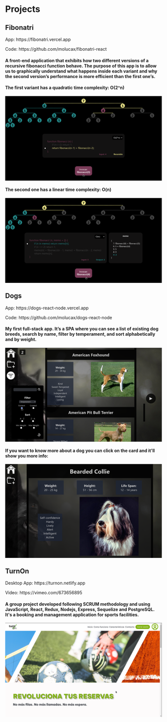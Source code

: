 <div>
  <h1>Projects</h1>
    <div>
      <h2>Fibonatri</h2>
      <p>App: https://fibonatri.vercel.app</p>
      <p>Code: https://github.com/molucax/fibonatri-react</p>
      <h4>A front-end application that exhibits how two different versions of a recursive fibonacci function behave. The purpose of this app is to allow us to graphically understand what happens inside each variant and why the second version’s performance is more efficient than the first one’s.</h4>
      <h4>The first variant has a quadratic time complexity: O(2^n)</h4>
      <img align="center" src="https://raw.githubusercontent.com/molucax/molucax/master/fibonatriO2N.png" alt="header" width="auto" />
      <h4>The second one has a linear time complexity: O(n)</h4>
      <img align="center" src="https://raw.githubusercontent.com/molucax/molucax/master/fibonatriON.png" alt="header" width="auto" />
    </div>
  <div>
      <h2>Dogs</h2>
      <p>App: https://dogs-react-node.vercel.app</p>
      <p>Code: https://github.com/molucax/dogs-react-node</p>
      <h4>My first full-stack app. It’s a SPA where you can see a list of existing dog breeds, search by name, filter by temperament, and sort alphabetically and by weight.</h4>
      <img align="center" src="https://raw.githubusercontent.com/molucax/molucax/master/dogs2.png" alt="header" width="auto" />
     <h4>If you want to know more about a dog you can click on the card and it'll show you more info:</h4>
     <img align="center" src="https://raw.githubusercontent.com/molucax/molucax/master/dogs3.png" alt="header" width="auto" />
   </div>
  <div>
      <h2>TurnOn</h2>
      <p>Desktop App: https://turnon.netlify.app</p>
      <p>Video: https://vimeo.com/673656895</p>
      <h4>A group project developed following SCRUM methodology and using JavaScript, React, Redux, Nodejs, Express, Sequelize and PostgreSQL. It's a booking and management application for sports facilities.</h4>
     <img align="center" src="https://raw.githubusercontent.com/molucax/molucax/master/turnon1.png" alt="header" width="auto" />
</div>
